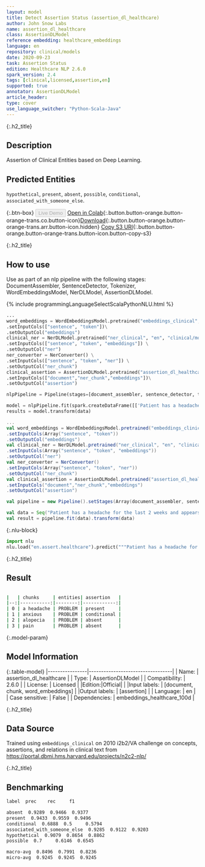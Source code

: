 ```yaml
---
layout: model
title: Detect Assertion Status (assertion_dl_healthcare)
author: John Snow Labs
name: assertion_dl_healthcare
class: AssertionDLModel
reference embedding: healthcare_embeddings
language: en
repository: clinical/models
date: 2020-09-23
task: Assertion Status
edition: Healthcare NLP 2.6.0
spark_version: 2.4
tags: [clinical,licensed,assertion,en]
supported: true
annotator: AssertionDLModel
article_header:
type: cover
use_language_switcher: "Python-Scala-Java"
---
```


{:.h2_title}
## Description
Assertion of Clinical Entities based on Deep Learning.  

## Predicted Entities
`hypothetical`, `present`, `absent`, `possible`, `conditional`, `associated_with_someone_else`.

{:.btn-box}
<button class="button button-orange" disabled>Live Demo</button>
[Open in Colab](https://colab.research.google.com/github/JohnSnowLabs/spark-nlp-workshop/blob/master/tutorials/Certification_Trainings/Healthcare/2.Clinical_Assertion_Model.ipynb){:.button.button-orange.button-orange-trans.co.button-icon}[Download](https://s3.amazonaws.com/auxdata.johnsnowlabs.com/clinical/models/assertion_dl_healthcare_en_2.6.0_2.4_1600849811713.zip){:.button.button-orange.button-orange-trans.arr.button-icon.hidden}
[Copy S3 URI](s3://auxdata.johnsnowlabs.com/clinical/models/assertion_dl_healthcare_en_2.6.0_2.4_1600849811713.zip){:.button.button-orange.button-orange-trans.button-icon.button-copy-s3}

{:.h2_title}
## How to use 

Use as part of an nlp pipeline with the following stages: DocumentAssembler, SentenceDetector, Tokenizer, WordEmbeddingsModel, NerDLModel, AssertionDLModel.

<div class="tabs-box" markdown="1">

{% include programmingLanguageSelectScalaPythonNLU.html %}

```python
...
word_embeddings = WordEmbeddingsModel.pretrained("embeddings_clinical", "en", "clinical/models")\
.setInputCols(["sentence", "token"])\
.setOutputCol("embeddings")
clinical_ner = NerDLModel.pretrained("ner_clinical", "en", "clinical/models") \
.setInputCols(["sentence", "token", "embeddings"]) \
.setOutputCol("ner")
ner_converter = NerConverter() \
.setInputCols(["sentence", "token", "ner"]) \
.setOutputCol("ner_chunk")
clinical_assertion = AssertionDLModel.pretrained("assertion_dl_healthcare","en","clinical/models")\
.setInputCols(["document","ner_chunk","embeddings"])\
.setOutputCol("assertion")

nlpPipeline = Pipeline(stages=[document_assembler, sentence_detector, tokenizer, word_embeddings, clinical_ner, ner_converter, clinical_assertion])

model = nlpPipeline.fit(spark.createDataFrame([['Patient has a headache for the last 2 weeks and appears anxious when she walks fast. No alopecia noted. She denies pain']]).toDF("text"))
results = model.transform(data)
```

```scala
...
val word_embeddings = WordEmbeddingsModel.pretrained("embeddings_clinical", "en", "clinical/models")
.setInputCols(Array("sentence", "token"))
.setOutputCol("embeddings")
val clinical_ner = NerDLModel.pretrained("ner_clinical", "en", "clinical/models")
.setInputCols(Array("sentence", "token", "embeddings")) 
.setOutputCol("ner")
val ner_converter = NerConverter()
.setInputCols(Array("sentence", "token", "ner"))
.setOutputCol("ner_chunk")
val clinical_assertion = AssertionDLModel.pretrained("assertion_dl_healthcare","en","clinical/models")
.setInputCols("document","ner_chunk","embeddings")
.setOutputCol("assertion")

val pipeline = new Pipeline().setStages(Array(document_assembler, sentence_detector, tokenizer, word_embeddings, clinical_ner, ner_converter, clinical_assertion))

val data = Seq("Patient has a headache for the last 2 weeks and appears anxious when she walks fast. No alopecia noted. She denies pain").toDF("text")
val result = pipeline.fit(data).transform(data)
```


{:.nlu-block}
```python
import nlu
nlu.load("en.assert.healthcare").predict("""Patient has a headache for the last 2 weeks and appears anxious when she walks fast. No alopecia noted. She denies pain""")
```

</div>

{:.h2_title}
## Result
```bash

|   | chunks     | entities| assertion   |
|--:|-----------:|--------:|------------:|
| 0 | a headache | PROBLEM | present     |
| 1 | anxious    | PROBLEM | conditional |
| 2 | alopecia   | PROBLEM | absent      |
| 3 | pain       | PROBLEM | absent      |

```

{:.model-param}
## Model Information

{:.table-model}
|----------------|----------------------------------|
| Name:           | assertion_dl_healthcare          |
| Type:    | AssertionDLModel                 |
| Compatibility:  | 2.6.0                            |
| License:        | Licensed                         |
|Edition:|Official|                       |
|Input labels:         | [document, chunk, word_embeddings] |
|Output labels:        | [assertion]                        |
| Language:       | en                               |
| Case sensitive: | False                            |
| Dependencies:  | embeddings_healthcare_100d       |

{:.h2_title}
## Data Source
Trained using ``embeddings_clinical`` on 2010 i2b2/VA challenge on concepts, assertions, and relations in clinical text from https://portal.dbmi.hms.harvard.edu/projects/n2c2-nlp/

{:.h2_title}
## Benchmarking
```bash
label  prec    rec     f1

absent  0.9289  0.9466  0.9377
present  0.9433  0.9559  0.9496
conditional  0.6888  0.5     0.5794
associated_with_someone_else  0.9285  0.9122  0.9203
hypothetical  0.9079  0.8654  0.8862
possible  0.7     0.6146  0.6545

macro-avg  0.8496  0.7991  0.8236
micro-avg  0.9245  0.9245  0.9245
```